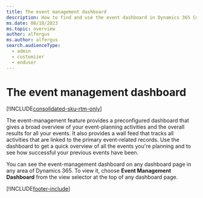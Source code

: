```yaml
---
title: The event management dashboard 
description: How to find and use the event dashboard in Dynamics 365 Customer Insights - Journeys.
ms.date: 08/18/2023
ms.topic: overview
author: alfergus
ms.author: alfergus
search.audienceType: 
  - admin
  - customizer
  - enduser
---
```


# The event management dashboard

[!INCLUDE[consolidated-sku-rtm-only](./includes/consolidated-sku-rtm-only.md)]

The event-management feature provides a preconfigured dashboard that gives a broad overview of your event-planning activities and the overall results for all your events. It also provides a wall feed that tracks all activities that are linked to the primary event-related records. Use the dashboard to get a quick overview of all the events you're planning and to see how successful your previous events have been.

You can see the event-management dashboard on any dashboard page in any area of Dynamics 365. To view it, choose **Event Management Dashboard** from the view selector at the top of any dashboard page.

[!INCLUDE[footer-include](./includes/footer-banner.md)]
